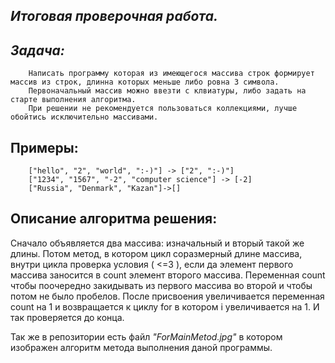 ## _**Итоговая проверочная работа.**_

## _Задача:_
        
        Написать программу которая из имеющегося массива строк формирует массив из строк, длинна которых меньше либо ровна 3 символа.
        Первоначальный массив можно ввезти с клвиатуры, либо задать на старте выполнения алгоритма. 
        При решении не рекомендуется пользоваться коллекциями, лучше обойтись исключительно массивами.


## **Примеры:**
        ["hello", "2", "world", ":-)"] -> ["2", ":-)"]
        ["1234", "1567", "-2", "computer science"] -> [-2]
        ["Russia", "Denmark", "Kazan"]->[]

## Описание алгоритма решения:

Сначало объявляется два массива: изначальный и вторый такой же длины. Потом метод, в котором цикл соразмерный длине массива, внутри цикла проверка условия ( <=3 ), если да элемент первого массива заносится в count элемент второго массива. Переменная count чтобы поочередно закидывать из первого массива во второй и чтобы потом не было пробелов. После присвоения увеличивается переменная count на 1 и возвращается к циклу for в котором i увеличивается на 1. И так проверяется до конца.

Так же в репозитории есть файл _"ForMainMetod.jpg"_ в котором изображен алгоритм метода выполнения даной программы.